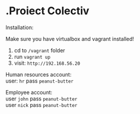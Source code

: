 .Proiect Colectiv
=========

Installation:

Make sure you have virtualbox and vagrant installed!

1. cd to `/vagrant` folder
2. run `vagrant up`
3. visit: `http://192.168.56.20`


Human resources account:\
user: `hr` pass `peanut-butter` 

Employee account:\
user `john` pass `peanut-butter`\
user `nick` pass `peanut-butter`